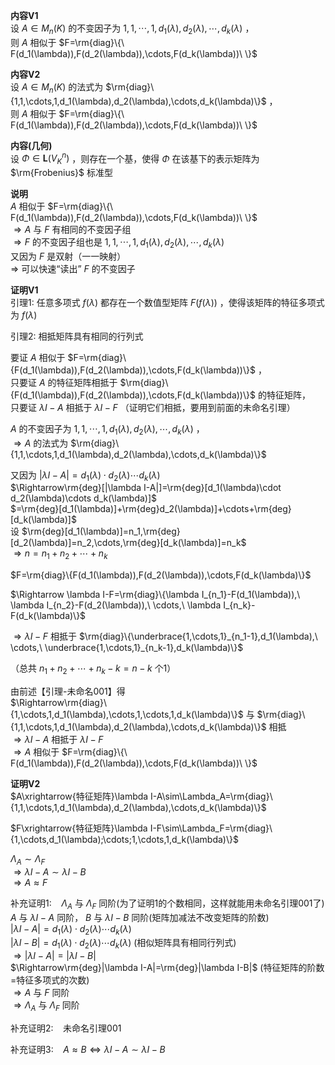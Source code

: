 **内容V1**  
设 $A\in M_n(K)$ 的不变因子为 $1,1,\cdots,1,d_1(\lambda),d_2(\lambda),\cdots,d_k(\lambda)$ ，  
则 $A$ 相似于 $F=\rm{diag}\{\ F(d_1(\lambda)),F(d_2(\lambda)),\cdots,F(d_k(\lambda))\ \}$  
  
**内容V2**  
设 $A\in M_n(K)$ 的法式为 $\rm{diag}\{1,1,\cdots,1,d_1(\lambda),d_2(\lambda),\cdots,d_k(\lambda)\}$ ，  
则 $A$ 相似于 $F=\rm{diag}\{\ F(d_1(\lambda)),F(d_2(\lambda)),\cdots,F(d_k(\lambda))\ \}$  
  
**内容(几何)**  
设 $\Phi\in\mathbf{L}(V_K^n)$ ，则存在一个基，使得 $\Phi$ 在该基下的表示矩阵为 $\rm{Frobenius}$ 标准型  
  
**说明**  
 $A$ 相似于 $F=\rm{diag}\{\ F(d_1(\lambda)),F(d_2(\lambda)),\cdots,F(d_k(\lambda))\ \}$  
 $\Rightarrow A$ 与 $F$ 有相同的不变因子组  
 $\Rightarrow F$ 的不变因子组也是 $1,1,\cdots,1,d_1(\lambda),d_2(\lambda),\cdots,d_k(\lambda)$  
又因为 $F$ 是双射（一一映射）  
 $\Rightarrow$ 可以快速“读出” $F$ 的不变因子  
  
**证明V1**  
引理1: 任意多项式 $f(\lambda)$ 都存在一个数值型矩阵 $F(f(\lambda))$ ，使得该矩阵的特征多项式为 $f(\lambda)$  
  
引理2: 相抵矩阵具有相同的行列式  
  
要证 $A$ 相似于 $F=\rm{diag}\{F(d_1(\lambda)),F(d_2(\lambda)),\cdots,F(d_k(\lambda))\}$ ，  
只要证 $A$ 的特征矩阵相抵于 $\rm{diag}\{F(d_1(\lambda)),F(d_2(\lambda)),\cdots,F(d_k(\lambda))\}$ 的特征矩阵，  
只要证 $\lambda I-A$ 相抵于 $\lambda I-F$ （证明它们相抵，要用到前面的未命名引理）  
  
 $A$ 的不变因子为 $1,1,\cdots,1,d_1(\lambda),d_2(\lambda),\cdots,d_k(\lambda)$ ，  
 $\Rightarrow A$ 的法式为 $\rm{diag}\{1,1,\cdots,1,d_1(\lambda),d_2(\lambda),\cdots,d_k(\lambda)\}$  
  
又因为 $|\lambda I-A|=d_1(\lambda)\cdot d_2(\lambda)\cdots d_k(\lambda)$  
 $\Rightarrow\rm{deg}[|\lambda I-A|]=\rm{deg}[d_1(\lambda)\cdot d_2(\lambda)\cdots d_k(\lambda)]$  
 $=\rm{deg}[d_1(\lambda)]+\rm{deg}d_2(\lambda)]+\cdots+\rm{deg}[d_k(\lambda)]$  
设 $\rm{deg}[d_1(\lambda)]=n_1,\rm{deg}[d_2(\lambda)]=n_2,\cdots,\rm{deg}[d_k(\lambda)]=n_k$  
 $\Rightarrow n=n_1+n_2+\cdots+n_k$  
  
 $F=\rm{diag}\{F(d_1(\lambda)),F(d_2(\lambda)),\cdots,F(d_k(\lambda)\}$  
  
 $\Rightarrow \lambda I-F=\rm{diag}\{\lambda I_{n_1}-F(d_1(\lambda)),\ \lambda I_{n_2}-F(d_2(\lambda)),\ \cdots,\ \lambda I_{n_k}-F(d_k(\lambda)\}$  
  
 $\Rightarrow\lambda I-F$ 相抵于 $\rm{diag}\{\underbrace{1,\cdots,1}_{n_1-1},d_1(\lambda),\ \cdots,\ \underbrace{1,\cdots,1}_{n_k-1},d_k(\lambda)\}$  
  
（总共 $n_1+n_2+\cdots+n_k-k=n-k$ 个1）  
  
由前述【引理-未命名001】得  
 $\Rightarrow\rm{diag}\{1,\cdots,1,d_1(\lambda),\cdots,1,\cdots,1,d_k(\lambda)\}$ 与 $\rm{diag}\{1,1,\cdots,1,d_1(\lambda),d_2(\lambda),\cdots,d_k(\lambda)\}$ 相抵  
 $\Rightarrow \lambda I-A$ 相抵于 $\lambda I-F$  
 $\Rightarrow A$ 相似于 $F=\rm{diag}\{\ F(d_1(\lambda)),F(d_2(\lambda)),\cdots,F(d_k(\lambda))\ \}$  
  
**证明V2**  
 $A\xrightarrow{特征矩阵}\lambda I-A\sim\Lambda_A=\rm{diag}\{1,1,\cdots,1,d_1(\lambda),d_2(\lambda),\cdots,d_k(\lambda)\}$  
  
 $F\xrightarrow{特征矩阵}\lambda I-F\sim\Lambda_F=\rm{diag}\{1,\cdots,d_1(\lambda);\cdots;1,\cdots,1,d_k(\lambda)\}$  
  
 $\Lambda_A\sim\Lambda_F$  
 $\Rightarrow\lambda I-A\sim\lambda I-B$  
 $\Rightarrow A\approx F$  
  
补充证明1: $\enspace$  $\Lambda_A$ 与 $\Lambda_F$ 同阶(为了证明1的个数相同，这样就能用未命名引理001了)  
 $A$ 与 $\lambda I-A$ 同阶， $B$ 与 $\lambda I-B$ 同阶(矩阵加减法不改变矩阵的阶数)  
 $|\lambda I-A|=d_1(\lambda)\cdot d_2(\lambda)\cdots d_k(\lambda)$  
 $|\lambda I-B|=d_1(\lambda)\cdot d_2(\lambda)\cdots d_k(\lambda)$ (相似矩阵具有相同行列式)  
 $\Rightarrow|\lambda I-A|=|\lambda I-B|$  
 $\Rightarrow\rm{deg}|\lambda I-A|=\rm{deg}|\lambda I-B|$ (特征矩阵的阶数=特征多项式的次数)  
 $\Rightarrow A$ 与 $F$ 同阶  
 $\Rightarrow\Lambda_A$ 与 $\Lambda_F$ 同阶  
  
补充证明2: $\enspace$  未命名引理001  
  
补充证明3: $\enspace$   $A\approx B\iff \lambda I-A\sim\lambda I-B$  
